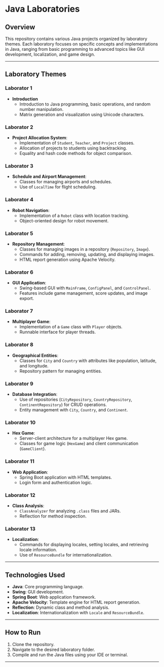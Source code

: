# Java Laboratories

## Overview
This repository contains various Java projects organized by laboratory themes. Each laboratory focuses on specific concepts and implementations in Java, ranging from basic programming to advanced topics like GUI development, localization, and game design.

---

## Laboratory Themes

### **Laborator 1**
- **Introduction**
    - Introduction to Java programming, basic operations, and random number manipulation.
    - Matrix generation and visualization using Unicode characters.

### **Laborator 2** 
- **Project Allocation System**: 
  - Implementation of `Student`, `Teacher`, and `Project` classes.
  - Allocation of projects to students using backtracking.
  - Equality and hash code methods for object comparison.

### **Laborator 3**
- **Schedule and Airport Management**:
  - Classes for managing airports and schedules.
  - Use of `LocalTime` for flight scheduling.

### **Laborator 4**
- **Robot Navigation**:
  - Implementation of a `Robot` class with location tracking.
  - Object-oriented design for robot movement.

### **Laborator 5**
- **Repository Management**:
  - Classes for managing images in a repository (`Repository`, `Image`).
  - Commands for adding, removing, updating, and displaying images.
  - HTML report generation using Apache Velocity.

### **Laborator 6**
- **GUI Application**:
  - Swing-based GUI with `MainFrame`, `ConfigPanel`, and `ControlPanel`.
  - Features include game management, score updates, and image export.

### **Laborator 7**
- **Multiplayer Game**:
  - Implementation of a `Game` class with `Player` objects.
  - Runnable interface for player threads.

### **Laborator 8**
- **Geographical Entities**:
  - Classes for `City` and `Country` with attributes like population, latitude, and longitude.
  - Repository pattern for managing entities.

### **Laborator 9**
- **Database Integration**:
  - Use of repositories (`CityRepository`, `CountryRepository`, `ContinentRepository`) for CRUD operations.
  - Entity management with `City`, `Country`, and `Continent`.

### **Laborator 10**
- **Hex Game**:
  - Server-client architecture for a multiplayer Hex game.
  - Classes for game logic (`HexGame`) and client communication (`GameClient`).

### **Laborator 11**
- **Web Application**:
  - Spring Boot application with HTML templates.
  - Login form and authentication logic.

### **Laborator 12**
- **Class Analysis**:
  - `ClassAnalyzer` for analyzing `.class` files and JARs.
  - Reflection for method inspection.

### **Laborator 13**
- **Localization**:
  - Commands for displaying locales, setting locales, and retrieving locale information.
  - Use of `ResourceBundle` for internationalization.

---

## Technologies Used
- **Java**: Core programming language.
- **Swing**: GUI development.
- **Spring Boot**: Web application framework.
- **Apache Velocity**: Template engine for HTML report generation.
- **Reflection**: Dynamic class and method analysis.
- **Localization**: Internationalization with `Locale` and `ResourceBundle`.

---

## How to Run
1. Clone the repository.
2. Navigate to the desired laboratory folder.
3. Compile and run the Java files using your IDE or terminal.

---